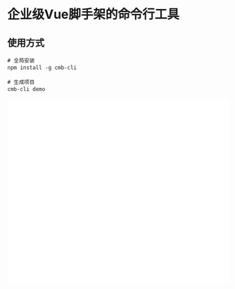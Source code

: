 # 企业级Vue脚手架的命令行工具

## 使用方式
```
# 全局安装
npm install -g cmb-cli

# 生成项目
cmb-cli demo
```
![](assests/demo.svg)
